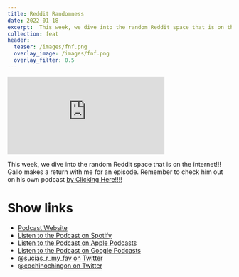 ```yaml
---
title: Reddit Randomness
date: 2022-01-18
excerpt:  This week, we dive into the random Reddit space that is on the internet!!! Gallo makes a return with me for an episode. Remember to check him out on his own podcast by Clicking Here!!!!
collection: feat
header:
  teaser: /images/fnf.png
  overlay_image: /images/fnf.png
  overlay_filter: 0.5
---
```


<iframe src='https://embed.podcasts.apple.com/us/podcast/105-reddit-randomness/id1499531567?i=1000547954793&amp;theme=dark' width='70%' height='175' frameborder='0' allowtransparency='true' allow='encrypted-media'></iframe>

This week, we dive into the random Reddit space that is on the internet!!! Gallo makes a return with me for an episode. Remember to check him out on his own podcast [by Clicking Here!!!!](https://open.spotify.com/show/3XjoipCU3QzeIaQAAQpBdW?si=a90cbd1c39884597)

# Show links

* <i class=fas fa-link></i> [Podcast Website](https://sucias.xyz)
* <i class=fab fa-spotify></i> [Listen to the Podcast on Spotify](https://open.spotify.com/show/3XjoipCU3QzeIaQAAQpBdW)
* <i class=fas fa-podcast></i> [Listen to the Podcast on Apple Podcasts](https://podcasts.apple.com/us/podcast/sucias-are-my-favorite/id1548173787)
* <i class=fab fa-google-play></i> [Listen to the Podcast on Google Podcasts](https://podcasts.google.com/feed/aHR0cHM6Ly9hbmNob3IuZm0vcy80MjI0YzYzYy9wb2RjYXN0L3Jzcw==)
* <i class=fab fa-twitter></i> [@sucias_r_my_fav on Twitter](https://twitter.com/sucias_r_my_fav)
* <i class=fab fa-twitter></i> [@cochinochingon on Twitter](https://twitter.com/cochinochingon)
